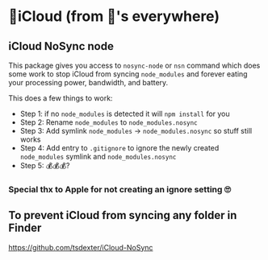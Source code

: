 # 🖕iCloud (from 🔋's everywhere)
## iCloud NoSync node

This package gives you access to `nosync-node` or `nsn` command which does some work to stop iCloud from syncing `node_modules` and forever eating your processing power, bandwidth, and battery.

This does a few things to work: 
- Step 1: if no `node_modules` is detected it will `npm install` for you
- Step 2: Rename `node_modules` to `node_modules.nosync`
- Step 3: Add symlink `node_modules` -> `node_modules.nosync` so stuff still works
- Step 4: Add entry to `.gitignore` to ignore the newly created `node_modules` symlink and `node_modules.nosync`
- Step 5: 💰💰💰?

### Special thx to Apple for not creating an ignore setting 🙄

## To prevent iCloud from syncing any folder in Finder 
https://github.com/tsdexter/iCloud-NoSync
